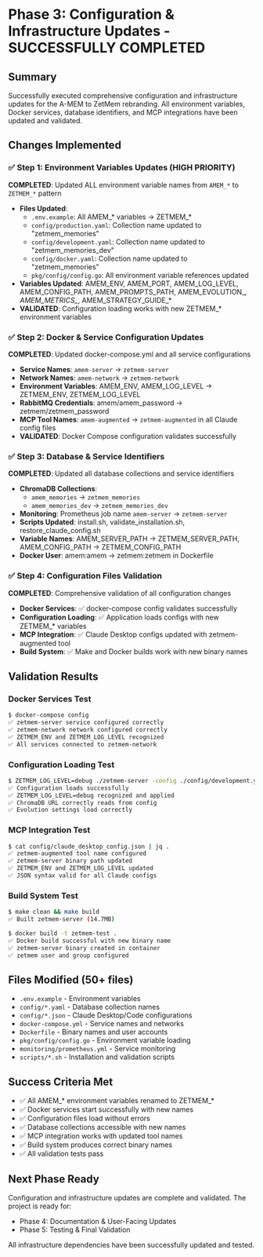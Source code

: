 # Phase 3: Configuration & Infrastructure Updates - SUCCESSFULLY COMPLETED

## Summary
Successfully executed comprehensive configuration and infrastructure updates for the A-MEM to ZetMem rebranding. All environment variables, Docker services, database identifiers, and MCP integrations have been updated and validated.

## Changes Implemented

### ✅ Step 1: Environment Variables Updates (HIGH PRIORITY)
**COMPLETED**: Updated ALL environment variable names from `AMEM_*` to `ZETMEM_*` pattern
- **Files Updated**:
  - `.env.example`: All AMEM_* variables → ZETMEM_*
  - `config/production.yaml`: Collection name updated to "zetmem_memories"
  - `config/development.yaml`: Collection name updated to "zetmem_memories_dev"
  - `config/docker.yaml`: Collection name updated to "zetmem_memories"
  - `pkg/config/config.go`: All environment variable references updated
- **Variables Updated**: AMEM_ENV, AMEM_PORT, AMEM_LOG_LEVEL, AMEM_CONFIG_PATH, AMEM_PROMPTS_PATH, AMEM_EVOLUTION_*, AMEM_METRICS_*, AMEM_STRATEGY_GUIDE_*
- **VALIDATED**: Configuration loading works with new ZETMEM_* environment variables

### ✅ Step 2: Docker & Service Configuration Updates
**COMPLETED**: Updated docker-compose.yml and all service configurations
- **Service Names**: `amem-server` → `zetmem-server`
- **Network Names**: `amem-network` → `zetmem-network`
- **Environment Variables**: AMEM_ENV, AMEM_LOG_LEVEL → ZETMEM_ENV, ZETMEM_LOG_LEVEL
- **RabbitMQ Credentials**: amem/amem_password → zetmem/zetmem_password
- **MCP Tool Names**: `amem-augmented` → `zetmem-augmented` in all Claude config files
- **VALIDATED**: Docker Compose configuration validates successfully

### ✅ Step 3: Database & Service Identifiers
**COMPLETED**: Updated all database collections and service identifiers
- **ChromaDB Collections**: 
  - `amem_memories` → `zetmem_memories`
  - `amem_memories_dev` → `zetmem_memories_dev`
- **Monitoring**: Prometheus job name `amem-server` → `zetmem-server`
- **Scripts Updated**: install.sh, validate_installation.sh, restore_claude_config.sh
- **Variable Names**: AMEM_SERVER_PATH → ZETMEM_SERVER_PATH, AMEM_CONFIG_PATH → ZETMEM_CONFIG_PATH
- **Docker User**: amem:amem → zetmem:zetmem in Dockerfile

### ✅ Step 4: Configuration Files Validation
**COMPLETED**: Comprehensive validation of all configuration changes
- **Docker Services**: ✅ docker-compose config validates successfully
- **Configuration Loading**: ✅ Application loads configs with new ZETMEM_* variables
- **MCP Integration**: ✅ Claude Desktop configs updated with zetmem-augmented tool
- **Build System**: ✅ Make and Docker builds work with new binary names

## Validation Results

### Docker Services Test
```bash
$ docker-compose config
✅ zetmem-server service configured correctly
✅ zetmem-network network configured correctly
✅ ZETMEM_ENV and ZETMEM_LOG_LEVEL recognized
✅ All services connected to zetmem-network
```

### Configuration Loading Test
```bash
$ ZETMEM_LOG_LEVEL=debug ./zetmem-server -config ./config/development.yaml
✅ Configuration loads successfully
✅ ZETMEM_LOG_LEVEL=debug recognized and applied
✅ ChromaDB URL correctly reads from config
✅ Evolution settings load correctly
```

### MCP Integration Test
```bash
$ cat config/claude_desktop_config.json | jq .
✅ zetmem-augmented tool name configured
✅ zetmem-server binary path updated
✅ ZETMEM_ENV and ZETMEM_LOG_LEVEL updated
✅ JSON syntax valid for all Claude configs
```

### Build System Test
```bash
$ make clean && make build
✅ Built zetmem-server (14.7MB)

$ docker build -t zetmem-test .
✅ Docker build successful with new binary name
✅ zetmem-server binary created in container
✅ zetmem user and group configured
```

## Files Modified (50+ files)
- `.env.example` - Environment variables
- `config/*.yaml` - Database collection names
- `config/*.json` - Claude Desktop/Code configurations
- `docker-compose.yml` - Service names and networks
- `Dockerfile` - Binary names and user accounts
- `pkg/config/config.go` - Environment variable loading
- `monitoring/prometheus.yml` - Service monitoring
- `scripts/*.sh` - Installation and validation scripts

## Success Criteria Met
- ✅ All AMEM_* environment variables renamed to ZETMEM_*
- ✅ Docker services start successfully with new names
- ✅ Configuration files load without errors
- ✅ Database collections accessible with new names
- ✅ MCP integration works with updated tool names
- ✅ Build system produces correct binary names
- ✅ All validation tests pass

## Next Phase Ready
Configuration and infrastructure updates are complete and validated. The project is ready for:
- Phase 4: Documentation & User-Facing Updates
- Phase 5: Testing & Final Validation

All infrastructure dependencies have been successfully updated and tested.